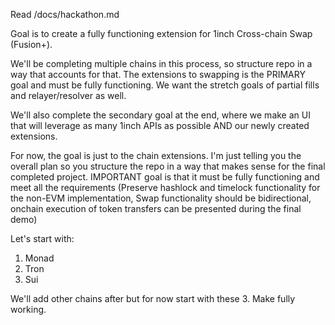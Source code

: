 Read /docs/hackathon.md

Goal is to create a fully functioning extension for 1inch Cross-chain Swap (Fusion+).

We'll be completing multiple chains in this process, so structure repo in a way that accounts for that. The extensions to swapping is the PRIMARY goal and must be fully functioning. We want the stretch goals of partial fills and relayer/resolver as well.

We'll also complete the secondary goal at the end, where we make an UI that will leverage as many 1inch APIs as possible AND our newly created extensions.

For now, the goal is just to the chain extensions. I'm just telling you the overall plan so you structure the repo in a way that makes sense for the final completed project.
IMPORTANT goal is that it must be fully functioning and meet all the requirements (Preserve hashlock and timelock functionality for the non-EVM implementation, Swap functionality should be bidirectional, onchain execution of token transfers can be presented during the final demo)

Let's start with:
1) Monad
2) Tron
3) Sui

We'll add other chains after but for now start with these 3. Make fully working.